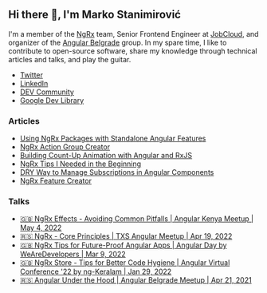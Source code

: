 ## Hi there 👋, I'm Marko Stanimirović

I'm a member of the [NgRx](https://github.com/ngrx/platform) team, Senior Frontend Engineer at [JobCloud](https://www.jobcloud.ch/c/en),
and organizer of the [Angular Belgrade](https://twitter.com/angularbelgrade) group.
In my spare time, I like to contribute to open-source software, share my knowledge through technical articles and talks, and play the guitar.

- [Twitter](https://twitter.com/MarkoStDev)
- [LinkedIn](https://www.linkedin.com/in/markostanimirovic)
- [DEV Community](https://dev.to/markostanimirovic)
- [Google Dev Library](https://devlibrary.withgoogle.com/authors/markostanimirovic)

### Articles

- [Using NgRx Packages with Standalone Angular Features](https://dev.to/ngrx/using-ngrx-packages-with-standalone-angular-features-53d8)
- [NgRx Action Group Creator](https://dev.to/ngrx/ngrx-action-group-creator-1deh)
- [Building Count-Up Animation with Angular and RxJS](https://dev.to/angular/building-count-up-animation-with-angular-and-rxjs-240k)
- [NgRx Tips I Needed in the Beginning](https://dev.to/this-is-angular/ngrx-tips-i-needed-in-the-beginning-4hno)
- [DRY Way to Manage Subscriptions in Angular Components](https://dev.to/this-is-angular/dry-way-to-manage-subscriptions-in-angular-components-256j)
- [NgRx Feature Creator](https://dev.to/this-is-angular/ngrx-feature-creator-2c72)

### Talks

- [🇬🇧 NgRx Effects - Avoiding Common Pitfalls | Angular Kenya Meetup | May 4, 2022](https://youtu.be/6Obkrru_St8)
- [🇷🇸 NgRx - Core Principles | TXS Angular Meetup | Apr 19, 2022](https://youtu.be/EX0-YSCOHhE?t=6335)
- [🇬🇧 NgRx Tips for Future-Proof Angular Apps | Angular Day by WeAreDevelopers | Mar 9, 2022](https://youtu.be/FFXOrWDuZks?t=7342)
- [🇬🇧 NgRx Store - Tips for Better Code Hygiene | Angular Virtual Conference '22 by ng-Keralam | Jan 29, 2022](https://youtu.be/cSROnw5DuRs?t=14394)
- [🇷🇸 Angular Under the Hood | Angular Belgrade Meetup | Apr 21, 2021](https://youtu.be/xdQlOZabDtM?t=3477)
